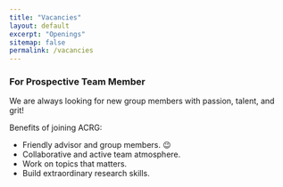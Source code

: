 ```yaml
---
title: "Vacancies"
layout: default
excerpt: "Openings"
sitemap: false
permalink: /vacancies
---
```

### For Prospective Team Member

We are always looking for new group members with passion, talent, and grit!

Benefits of joining ACRG:
- Friendly advisor and group members. :wink:
- Collaborative and active team atmosphere.
- Work on topics that matters.
- Build extraordinary research skills.


<!-- ### Vacancies

Research assistant position with full financial support available. -->